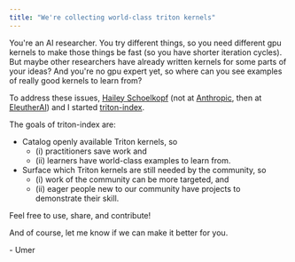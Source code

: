 ```yaml
---
title: "We're collecting world-class triton kernels"
---
```


You're an AI researcher. You try different things, so you need different gpu kernels to make those things be fast (so you have shorter iteration cycles). But maybe other researchers have already written kernels for some parts of your ideas? And you're no gpu expert yet, so where can you see examples of really good kernels to learn from?


To address these issues, [Hailey Schoelkopf](https://x.com/haileysch__) (not at [Anthropic](https://www.anthropic.com/), then at [EleutherAI](https://www.eleuther.ai/)) and I started [triton-index](https://github.com/cuda-mode/triton-index).


The goals of triton-index are:


- Catalog openly available Triton kernels, so
    - (i) practitioners save work and
    - (ii) learners have world-class examples to learn from.
- Surface which Triton kernels are still needed by the community, so
    - (i) work of the community can be more targeted, and
    - (ii) eager people new to our community have projects to demonstrate their skill.

Feel free to use, share, and contribute!

And of course, let me know if we can make it better for you.

\- Umer
